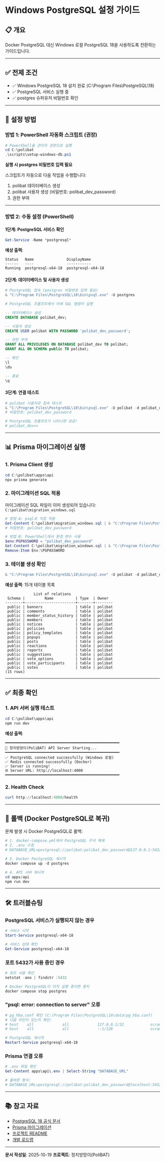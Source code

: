 # Windows PostgreSQL 설정 가이드

## 📋 개요

Docker PostgreSQL 대신 Windows 로컬 PostgreSQL 18을 사용하도록 전환하는 가이드입니다.

---

## ✅ 전제 조건

- ✅ Windows PostgreSQL 18 설치 완료 (C:\Program Files\PostgreSQL\18)
- ✅ PostgreSQL 서비스 실행 중
- ✅ postgres 슈퍼유저 비밀번호 확인

---

## 🚀 설정 방법

### 방법 1: PowerShell 자동화 스크립트 (권장)

```powershell
# PowerShell을 관리자 권한으로 실행
cd C:\polibat
.\scripts\setup-windows-db.ps1
```

**실행 시 postgres 비밀번호 입력 필요**

스크립트가 자동으로 다음 작업을 수행합니다:
1. polibat 데이터베이스 생성
2. polibat 사용자 생성 (비밀번호: polibat_dev_password)
3. 권한 부여

---

### 방법 2: 수동 설정 (PowerShell)

#### 1단계: PostgreSQL 서비스 확인

```powershell
Get-Service -Name *postgresql*
```

**예상 출력**:
```
Status   Name               DisplayName
------   ----               -----------
Running  postgresql-x64-18  postgresql-x64-18
```

#### 2단계: 데이터베이스 및 사용자 생성

```powershell
# PostgreSQL 접속 (postgres 비밀번호 입력 필요)
& "C:\Program Files\PostgreSQL\18\bin\psql.exe" -U postgres

# PostgreSQL 프롬프트에서 아래 SQL 명령어 실행
```

```sql
-- 데이터베이스 생성
CREATE DATABASE polibat_dev;

-- 사용자 생성
CREATE USER polibat WITH PASSWORD 'polibat_dev_password';

-- 권한 부여
GRANT ALL PRIVILEGES ON DATABASE polibat_dev TO polibat;
GRANT ALL ON SCHEMA public TO polibat;

-- 확인
\l
\du

-- 종료
\q
```

#### 3단계: 연결 테스트

```powershell
# polibat 사용자로 접속 테스트
& "C:\Program Files\PostgreSQL\18\bin\psql.exe" -U polibat -d polibat_dev
# 비밀번호: polibat_dev_password

# PostgreSQL 프롬프트가 나타나면 성공!
# polibat_dev=>
```

---

## 📊 Prisma 마이그레이션 실행

### 1. Prisma Client 생성

```powershell
cd C:\polibat\apps\api
npx prisma generate
```

### 2. 마이그레이션 SQL 적용

마이그레이션 SQL 파일이 이미 생성되어 있습니다: `C:\polibat\migration_windows.sql`

```powershell
# 방법 A: psql로 직접 적용
Get-Content C:\polibat\migration_windows.sql | & "C:\Program Files\PostgreSQL\18\bin\psql.exe" -U polibat -d polibat_dev
# 비밀번호: polibat_dev_password

# 방법 B: PowerShell에서 환경 변수 사용
$env:PGPASSWORD = "polibat_dev_password"
Get-Content C:\polibat\migration_windows.sql | & "C:\Program Files\PostgreSQL\18\bin\psql.exe" -U polibat -d polibat_dev
Remove-Item Env:\PGPASSWORD
```

### 3. 테이블 생성 확인

```powershell
& "C:\Program Files\PostgreSQL\18\bin\psql.exe" -U polibat -d polibat_dev -c "\dt"
```

**예상 출력**: 15개 테이블 목록
```
             List of relations
 Schema |         Name          | Type  | Owner
--------+-----------------------+-------+--------
 public | banners               | table | polibat
 public | comments              | table | polibat
 public | member_status_history | table | polibat
 public | members               | table | polibat
 public | notices               | table | polibat
 public | policies              | table | polibat
 public | policy_templates      | table | polibat
 public | popups                | table | polibat
 public | posts                 | table | polibat
 public | reactions             | table | polibat
 public | reports               | table | polibat
 public | suggestions           | table | polibat
 public | vote_options          | table | polibat
 public | vote_participants     | table | polibat
 public | votes                 | table | polibat
(15 rows)
```

---

## ✅ 최종 확인

### 1. API 서버 실행 테스트

```powershell
cd C:\polibat\apps\api
npm run dev
```

**예상 출력**:
```
━━━━━━━━━━━━━━━━━━━━━━━━━━━━━━━━━━━━━━━━━━━━━━━━━━━━
🚀 정치방망이(PoliBAT) API Server Starting...
━━━━━━━━━━━━━━━━━━━━━━━━━━━━━━━━━━━━━━━━━━━━━━━━━━━━
✅ PostgreSQL connected successfully (Windows 로컬)
✅ Redis connected successfully (Docker)
✅ Server is running!
🌐 Server URL: http://localhost:4000
━━━━━━━━━━━━━━━━━━━━━━━━━━━━━━━━━━━━━━━━━━━━━━━━━━━━
```

### 2. Health Check

```powershell
curl http://localhost:4000/health
```

---

## 🔄 롤백 (Docker PostgreSQL로 복귀)

문제 발생 시 Docker PostgreSQL로 롤백:

```powershell
# 1. docker-compose.yml에서 PostgreSQL 주석 해제
# 2. .env 수정
# DATABASE_URL=postgresql://polibat:polibat_dev_password@127.0.0.1:5432/polibat_dev

# 3. Docker PostgreSQL 재시작
docker compose up -d postgres

# 4. API 서버 재시작
cd apps/api
npm run dev
```

---

## 🛠️ 트러블슈팅

### PostgreSQL 서비스가 실행되지 않는 경우

```powershell
# 서비스 시작
Start-Service postgresql-x64-18

# 서비스 상태 확인
Get-Service postgresql-x64-18
```

### 포트 5432가 사용 중인 경우

```powershell
# 포트 사용 확인
netstat -ano | findstr :5432

# Docker PostgreSQL이 아직 실행 중이면 중지
docker compose stop postgres
```

### "psql: error: connection to server" 오류

```powershell
# pg_hba.conf 확인 (C:\Program Files\PostgreSQL\18\data\pg_hba.conf)
# 다음 라인이 있는지 확인:
# host    all             all             127.0.0.1/32            scram-sha-256
# host    all             all             ::1/128                 scram-sha-256

# PostgreSQL 재시작
Restart-Service postgresql-x64-18
```

### Prisma 연결 오류

```powershell
# .env 파일 확인
Get-Content apps\api\.env | Select-String "DATABASE_URL"

# 올바른 형식:
# DATABASE_URL=postgresql://polibat:polibat_dev_password@localhost:5432/polibat_dev
```

---

## 📚 참고 자료

- [PostgreSQL 18 공식 문서](https://www.postgresql.org/docs/18/)
- [Prisma 마이그레이션](https://www.prisma.io/docs/concepts/components/prisma-migrate)
- [프로젝트 README](./README.md)
- [개발 로드맵](./DEV_ROADMAP.md)

---

**문서 작성일**: 2025-10-19
**프로젝트**: 정치방망이(PoliBAT)

